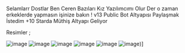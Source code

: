 Selamlarr Dostlar Ben Ceren Bazıları Kız Yazılımcımı Olur Der o zaman erkeklerde yapmasın işinize bakın ! v13 Public Bot Altyapısı Paylaşmak İstedim +10 Starda Müthiş Altyapı Geliyor

Resimler ;

![image](https://media.discordapp.net/attachments/982009622510575699/987580743670722591/unknown.png?width=355&height=103)
![image](https://media.discordapp.net/attachments/982009622510575699/987581913768263700/unknown.png?width=662&height=137)
![image](https://media.discordapp.net/attachments/982009622510575699/987584071767036025/unknown.png?width=325&height=95)
![image](https://media.discordapp.net/attachments/982009622510575699/987491443293687840/unknown.png?width=665&height=218)
![image](https://media.discordapp.net/attachments/982009622510575699/987492008220299324/unknown.png?width=663&height=170)
![image](https://media.discordapp.net/attachments/982009622510575699/987584472700579901/unknown.png?width=303&height=145))]
